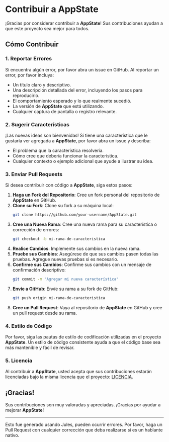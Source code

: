 # Contribuir a AppState

¡Gracias por considerar contribuir a **AppState**! Sus contribuciones ayudan a que este proyecto sea mejor para todos.

## Cómo Contribuir

### 1. Reportar Errores

Si encuentra algún error, por favor abra un issue en GitHub. Al reportar un error, por favor incluya:

- Un título claro y descriptivo.
- Una descripción detallada del error, incluyendo los pasos para reproducirlo.
- El comportamiento esperado y lo que realmente sucedió.
- La versión de **AppState** que está utilizando.
- Cualquier captura de pantalla o registro relevante.

### 2. Sugerir Características

¡Las nuevas ideas son bienvenidas! Si tiene una característica que le gustaría ver agregada a **AppState**, por favor abra un issue y describa:

- El problema que la característica resolvería.
- Cómo cree que debería funcionar la característica.
- Cualquier contexto o ejemplo adicional que ayude a ilustrar su idea.

### 3. Enviar Pull Requests

Si desea contribuir con código a **AppState**, siga estos pasos:

1. **Haga un Fork del Repositorio**: Cree un fork personal del repositorio de **AppState** en GitHub.
2. **Clone su Fork**: Clone su fork a su máquina local:
   ```bash
   git clone https://github.com/your-username/AppState.git
   ```
3. **Cree una Nueva Rama**: Cree una nueva rama para su característica o corrección de errores:
   ```bash
   git checkout -b mi-rama-de-caracteristica
   ```
4. **Realice Cambios**: Implemente sus cambios en la nueva rama.
5. **Pruebe sus Cambios**: Asegúrese de que sus cambios pasen todas las pruebas. Agregue nuevas pruebas si es necesario.
6. **Confirme sus Cambios**: Confirme sus cambios con un mensaje de confirmación descriptivo:
   ```bash
   git commit -m "Agregar mi nueva característica"
   ```
7. **Envíe a GitHub**: Envíe su rama a su fork de GitHub:
   ```bash
   git push origin mi-rama-de-caracteristica
   ```
8. **Cree un Pull Request**: Vaya al repositorio de **AppState** en GitHub y cree un pull request desde su rama.

### 4. Estilo de Código

Por favor, siga las pautas de estilo de codificación utilizadas en el proyecto **AppState**. Un estilo de código consistente ayuda a que el código base sea más mantenible y fácil de revisar.

### 5. Licencia

Al contribuir a **AppState**, usted acepta que sus contribuciones estarán licenciadas bajo la misma licencia que el proyecto: [LICENCIA](https://github.com/0xLeif/AppState/blob/main/LICENSE).

## ¡Gracias!

Sus contribuciones son muy valoradas y apreciadas. ¡Gracias por ayudar a mejorar **AppState**!

---
Esto fue generado usando Jules, pueden ocurrir errores. Por favor, haga un Pull Request con cualquier corrección que deba realizarse si es un hablante nativo.
